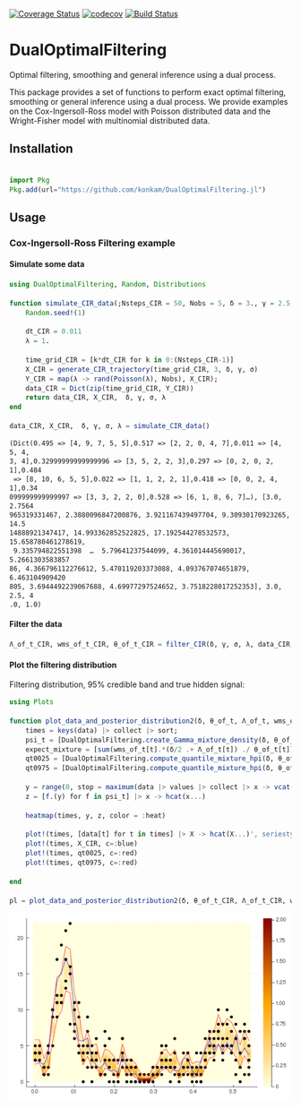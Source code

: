 [![Coverage Status](https://coveralls.io/repos/github/konkam/DualOptimalFiltering.jl/badge.svg?branch=master)](https://coveralls.io/github/konkam/DualOptimalFiltering.jl?branch=master)
[![codecov](https://codecov.io/gh/konkam/DualOptimalFiltering.jl/branch/master/graph/badge.svg)](https://codecov.io/gh/konkam/DualOptimalFiltering.jl)
[![Build Status](https://travis-ci.org/konkam/DualOptimalFiltering.jl.svg?branch=master)](https://travis-ci.org/konkam/DualOptimalFiltering.jl.svg?branch=master)

# DualOptimalFiltering

Optimal filtering, smoothing and general inference using a dual process.


This package provides a set of functions to perform exact optimal filtering, smoothing or general inference using a dual process.
We provide examples on the Cox-Ingersoll-Ross model with Poisson distributed data and the Wright-Fisher model with multinomial distributed data.

## Installation
````julia

import Pkg
Pkg.add(url="https://github.com/konkam/DualOptimalFiltering.jl")
````



## Usage

### Cox-Ingersoll-Ross Filtering example

#### Simulate some data

````julia
using DualOptimalFiltering, Random, Distributions

function simulate_CIR_data(;Nsteps_CIR = 50, Nobs = 5, δ = 3., γ = 2.5, σ = 4.)
    Random.seed!(1)

    dt_CIR = 0.011
    λ = 1.

    time_grid_CIR = [k*dt_CIR for k in 0:(Nsteps_CIR-1)]
    X_CIR = generate_CIR_trajectory(time_grid_CIR, 3, δ, γ, σ)
    Y_CIR = map(λ -> rand(Poisson(λ), Nobs), X_CIR);
    data_CIR = Dict(zip(time_grid_CIR, Y_CIR))
    return data_CIR, X_CIR,  δ, γ, σ, λ
end

data_CIR, X_CIR,  δ, γ, σ, λ = simulate_CIR_data()
````


````
(Dict(0.495 => [4, 9, 7, 5, 5],0.517 => [2, 2, 0, 4, 7],0.011 => [4, 5, 4, 
3, 4],0.32999999999999996 => [3, 5, 2, 2, 3],0.297 => [0, 2, 0, 2, 1],0.484
 => [8, 10, 6, 5, 5],0.022 => [1, 1, 2, 2, 1],0.418 => [0, 0, 2, 4, 1],0.34
099999999999997 => [3, 3, 2, 2, 0],0.528 => [6, 1, 8, 6, 7]…), [3.0, 2.7564
965319331467, 2.3880096847200876, 3.921167439497704, 9.30930170923265, 14.5
14888921347417, 14.993362852522825, 17.192544278532573, 15.658780461278619,
 9.335794822551398  …  5.79641237544099, 4.361014445690017, 5.2661303583857
86, 4.366796112276612, 5.470119203373088, 4.093767074651879, 6.463104909420
805, 3.6944492239067688, 4.69977297524652, 3.7518228017252353], 3.0, 2.5, 4
.0, 1.0)
````




#### Filter the data

````julia
Λ_of_t_CIR, wms_of_t_CIR, θ_of_t_CIR = filter_CIR(δ, γ, σ, λ, data_CIR; silence = true);
````





#### Plot the filtering distribution

Filtering distribution, 95% credible band and true hidden signal:


````julia
using Plots

function plot_data_and_posterior_distribution2(δ, θ_of_t, Λ_of_t, wms_of_t, data, X_CIR)
    times = keys(data) |> collect |> sort;
    psi_t = [DualOptimalFiltering.create_Gamma_mixture_density(δ, θ_of_t[t], Λ_of_t[t], wms_of_t[t]) for t in keys(data) |> collect |> sort];
    expect_mixture = [sum(wms_of_t[t].*(δ/2 .+ Λ_of_t[t]) ./ θ_of_t[t]) for t in times]
    qt0025 = [DualOptimalFiltering.compute_quantile_mixture_hpi(δ, θ_of_t[t], Λ_of_t[t], wms_of_t[t], 0.025) for t in keys(data) |> collect |> sort];
    qt0975 = [DualOptimalFiltering.compute_quantile_mixture_hpi(δ, θ_of_t[t], Λ_of_t[t], wms_of_t[t], 0.975) for t in keys(data) |> collect |> sort];

    y = range(0, stop = maximum(data |> values |> collect |> x -> vcat(x...)), length = 200)
    z = [f.(y) for f in psi_t] |> x -> hcat(x...)

    heatmap(times, y, z, color = :heat)

    plot!(times, [data[t] for t in times] |> X -> hcat(X...)', seriestype=:scatter, c=:black, legend = false)
    plot!(times, X_CIR, c=:blue)
    plot!(times, qt0025, c=:red)
    plot!(times, qt0975, c=:red)

end

pl = plot_data_and_posterior_distribution2(δ, θ_of_t_CIR, Λ_of_t_CIR, wms_of_t_CIR, data_CIR, X_CIR)
````


![](figures/README_4_1.png)

